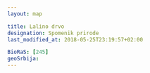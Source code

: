 ```yaml
---
layout: map

title: Lalino drvo
designation: Spomenik prirode
last_modified_at: 2018-05-25T23:19:57+02:00

BioRaS: [245]
geoSrbija:
---
```

